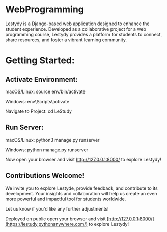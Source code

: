 # WebProgramming
Lestydy is a Django-based web application designed to enhance the student experience. Developed as a collaborative project for a web programming course, Lestydy provides a platform for students to connect, share resources, and foster a vibrant learning community.


# Getting Started:

## Activate Environment:
  macOS/Linux: source env/bin/activate
  
  Windows: env\Scripts\activate

Navigate to Project: cd LeStudy

## Run Server:
  macOS/Linux: python3 manage.py runserver
  
  Windows: python manage.py runserver

Now open your browser and visit http://127.0.0.1:8000/ to explore Lestydy!

## Contributions Welcome!

We invite you to explore Lestyde, provide feedback, and contribute to its development. Your insights and collaboration will help us create an even more powerful and impactful tool for students worldwide.

Let us know if you'd like any further adjustments!

Deployed on public open your browser and visit [http://127.0.0.1:8000/](https://lestudy.pythonanywhere.com/) to explore Lestydy!
